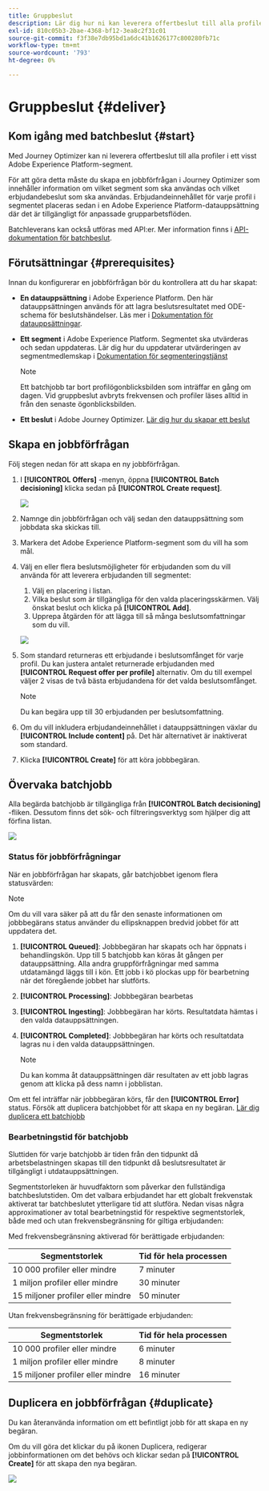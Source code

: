 ```yaml
---
title: Gruppbeslut
description: Lär dig hur ni kan leverera offertbeslut till alla profiler i ett visst Adobe Experience Platform-segment.
exl-id: 810c05b3-2bae-4368-bf12-3ea8c2f31c01
source-git-commit: f3f38e7db95bd1a6dc41b1626177c800280fb71c
workflow-type: tm+mt
source-wordcount: '793'
ht-degree: 0%

---
```


# Gruppbeslut {#deliver}

## Kom igång med batchbeslut {#start}

Med Journey Optimizer kan ni leverera offertbeslut till alla profiler i ett visst Adobe Experience Platform-segment.

För att göra detta måste du skapa en jobbförfrågan i Journey Optimizer som innehåller information om vilket segment som ska användas och vilket erbjudandebeslut som ska användas. Erbjudandeinnehållet för varje profil i segmentet placeras sedan i en Adobe Experience Platform-datauppsättning där det är tillgängligt för anpassade grupparbetsflöden.

Batchleverans kan också utföras med API:er. Mer information finns i [API-dokumentation för batchbeslut](api-reference/offer-delivery-api/batch-decisioning-api.md).

## Förutsättningar {#prerequisites}

Innan du konfigurerar en jobbförfrågan bör du kontrollera att du har skapat:

* **En datauppsättning** i Adobe Experience Platform. Den här datauppsättningen används för att lagra beslutsresultatet med ODE-schema för beslutshändelser. Läs mer i [Dokumentation för datauppsättningar](https://experienceleague.adobe.com/docs/experience-platform/catalog/datasets/overview.html).

* **Ett segment** i Adobe Experience Platform. Segmentet ska utvärderas och sedan uppdateras. Lär dig hur du uppdaterar utvärderingen av segmentmedlemskap i [Dokumentation för segmenteringstjänst](http://www.adobe.com/go/segmentation-overview-en)

   >[!NOTE]
   >
   >Ett batchjobb tar bort profilögonblicksbilden som inträffar en gång om dagen. Vid gruppbeslut avbryts frekvensen och profiler läses alltid in från den senaste ögonblicksbilden.

* **Ett beslut** i Adobe Journey Optimizer. [Lär dig hur du skapar ett beslut](offer-activities/create-offer-activities.md)

<!-- in API doc, remove these info and add ref here-->

## Skapa en jobbförfrågan

Följ stegen nedan för att skapa en ny jobbförfrågan.

1. I **[!UICONTROL Offers]** -menyn, öppna **[!UICONTROL Batch decisioning]** klicka sedan på **[!UICONTROL Create request]**.

   ![](assets/batch-create.png)

1. Namnge din jobbförfrågan och välj sedan den datauppsättning som jobbdata ska skickas till.

1. Markera det Adobe Experience Platform-segment som du vill ha som mål.

1. Välj en eller flera beslutsmöjligheter för erbjudanden som du vill använda för att leverera erbjudanden till segmentet:
   1. Välj en placering i listan.
   1. Vilka beslut som är tillgängliga för den valda placeringsskärmen. Välj önskat beslut och klicka på **[!UICONTROL Add]**.
   1. Upprepa åtgärden för att lägga till så många beslutsomfattningar som du vill.

   ![](assets/batch-decision.png)

1. Som standard returneras ett erbjudande i beslutsomfånget för varje profil. Du kan justera antalet returnerade erbjudanden med **[!UICONTROL Request offer per profile]** alternativ. Om du till exempel väljer 2 visas de två bästa erbjudandena för det valda beslutsomfånget.

   >[!NOTE]
   >
   >Du kan begära upp till 30 erbjudanden per beslutsomfattning.

1. Om du vill inkludera erbjudandeinnehållet i datauppsättningen växlar du **[!UICONTROL Include content]** på. Det här alternativet är inaktiverat som standard.

1. Klicka **[!UICONTROL Create]** för att köra jobbbegäran.

## Övervaka batchjobb

Alla begärda batchjobb är tillgängliga från **[!UICONTROL Batch decisioning]** -fliken. Dessutom finns det sök- och filtreringsverktyg som hjälper dig att förfina listan.

![](assets/batch-list.png)

### Status för jobbförfrågningar

När en jobbförfrågan har skapats, går batchjobbet igenom flera statusvärden:

>[!NOTE]
>
>Om du vill vara säker på att du får den senaste informationen om jobbbegärans status använder du ellipsknappen bredvid jobbet för att uppdatera det.

1. **[!UICONTROL Queued]**: Jobbbegäran har skapats och har öppnats i behandlingskön. Upp till 5 batchjobb kan köras åt gången per datauppsättning. Alla andra gruppförfrågningar med samma utdatamängd läggs till i kön. Ett jobb i kö plockas upp för bearbetning när det föregående jobbet har slutförts.
1. **[!UICONTROL Processing]**: Jobbbegäran bearbetas
1. **[!UICONTROL Ingesting]**: Jobbbegäran har körts. Resultatdata hämtas i den valda datauppsättningen.
1. **[!UICONTROL Completed]**: Jobbbegäran har körts och resultatdata lagras nu i den valda datauppsättningen.

   >[!NOTE]
   >
   >Du kan komma åt datauppsättningen där resultaten av ett jobb lagras genom att klicka på dess namn i jobblistan.

Om ett fel inträffar när jobbbegäran körs, får den **[!UICONTROL Error]** status. Försök att duplicera batchjobbet för att skapa en ny begäran. [Lär dig duplicera ett batchjobb](#duplicate)

### Bearbetningstid för batchjobb

Sluttiden för varje batchjobb är tiden från den tidpunkt då arbetsbelastningen skapas till den tidpunkt då beslutsresultatet är tillgängligt i utdatauppsättningen.

Segmentstorleken är huvudfaktorn som påverkar den fullständiga batchbeslutstiden. Om det valbara erbjudandet har ett globalt frekvenstak aktiverat tar batchbeslutet ytterligare tid att slutföra. Nedan visas några approximationer av total bearbetningstid för respektive segmentstorlek, både med och utan frekvensbegränsning för giltiga erbjudanden:

Med frekvensbegränsning aktiverad för berättigade erbjudanden:

| Segmentstorlek | Tid för hela processen |
|--------------|----------------------------|
| 10 000 profiler eller mindre | 7 minuter |
| 1 miljon profiler eller mindre | 30 minuter |
| 15 miljoner profiler eller mindre | 50 minuter |

Utan frekvensbegränsning för berättigade erbjudanden:

| Segmentstorlek | Tid för hela processen |
|--------------|----------------------------|
| 10 000 profiler eller mindre | 6 minuter |
| 1 miljon profiler eller mindre | 8 minuter |
| 15 miljoner profiler eller mindre | 16 minuter |

## Duplicera en jobbförfrågan {#duplicate}

Du kan återanvända information om ett befintligt jobb för att skapa en ny begäran.

Om du vill göra det klickar du på ikonen Duplicera, redigerar jobbinformationen om det behövs och klickar sedan på **[!UICONTROL Create]** för att skapa den nya begäran.

![](assets/batch-duplicate.png)
